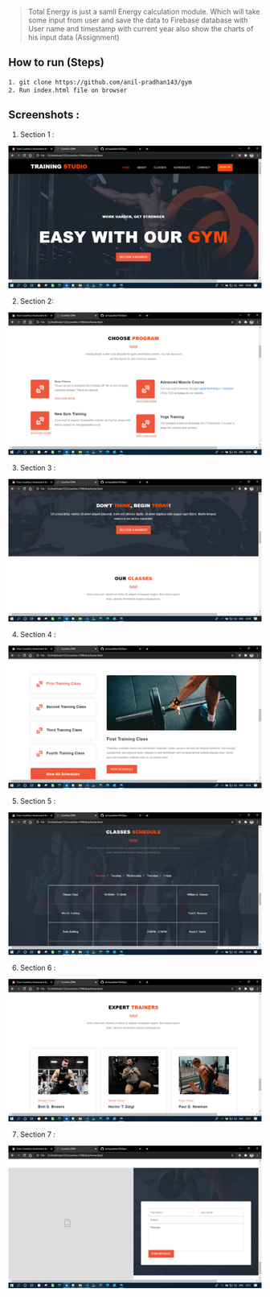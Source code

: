 

> Total Energy is just a samll Energy calculation module. Which will take some input from user and save the data to Firebase database with User name and timestamp with current year also show the charts of his input data (Assignment)

## How to run (Steps)

```
1. git clone https://github.com/anil-pradhan143/gym
2. Run index.html file on browser

```

## Screenshots : 

1. Section 1 :

<p align="center">
  <!-- <img width="460" height="300" src="./screenshots/main-page.png"> -->
  <img src="./screenshots/section1.png">
</p>

2. Section 2:

<p align="center">
  <!-- <img width="460" height="300" src="./screenshots/main-page.png"> -->
  <img src="./screenshots/section2.png">
</p>


3. Section 3 :

<p align="center">
  <img src="./screenshots/section3.png">
</p>

4. Section 4 :

<p align="center">
  <img src="./screenshots/section4.png">
</p>

5. Section 5 :

<p align="center">
  <img src="./screenshots/section5.png">
</p>

6. Section 6 :

<p align="center">
  <img src="./screenshots/section6.png">
</p>


7. Section 7 :

<p align="center">
  <img src="./screenshots/section7.png">
</p>



